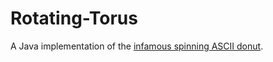 # Rotating-Torus

A Java implementation of the [infamous spinning ASCII donut](https://www.a1k0n.net/2011/07/20/donut-math.html).
